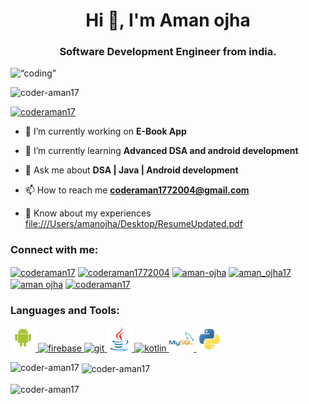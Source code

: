 <h1 align="center">Hi 👋, I'm Aman ojha</h1>
<h3 align="center">Software Development Engineer from india.</h3>
<img align=“right” alt=“coding” width=“400” src=“https://camo.githubusercontent.com/19db51af5f90f1b152bc0b9078f5fe97053955be5074f03f17019c70345bdcdb/68747470733a2f2f6d69726f2e6d656469756d2e636f6d2f6d61782f313336302f302a37513379765349765f7430696f4a2d5a2e676966”>

<p align="left"> <img src="https://komarev.com/ghpvc/?username=coder-aman17&label=Profile%20views&color=0e75b6&style=flat" alt="coder-aman17" /> </p>

<p align="left"> <a href="https://twitter.com/coderaman17" target="blank"><img src="https://img.shields.io/twitter/follow/coderaman17?logo=twitter&style=for-the-badge" alt="coderaman17" /></a> </p>

- 🔭 I’m currently working on **E-Book App**

- 🌱 I’m currently learning **Advanced DSA and android development**

- 💬 Ask me about **DSA | Java | Android development**

- 📫 How to reach me **coderaman1772004@gmail.com**

- 📄 Know about my experiences [file:///Users/amanojha/Desktop/ResumeUpdated.pdf](file:///Users/amanojha/Desktop/ResumeUpdated.pdf)

<h3 align="left">Connect with me:</h3>
<p align="left">
<a href="https://twitter.com/coderaman17" target="blank"><img align="center" src="https://raw.githubusercontent.com/rahuldkjain/github-profile-readme-generator/master/src/images/icons/Social/twitter.svg" alt="coderaman17" height="30" width="40" /></a>
<a href="https://linkedin.com/in/coderaman1772004" target="blank"><img align="center" src="https://raw.githubusercontent.com/rahuldkjain/github-profile-readme-generator/master/src/images/icons/Social/linked-in-alt.svg" alt="coderaman1772004" height="30" width="40" /></a>
<a href="https://fb.com/aman-ojha" target="blank"><img align="center" src="https://raw.githubusercontent.com/rahuldkjain/github-profile-readme-generator/master/src/images/icons/Social/facebook.svg" alt="aman-ojha" height="30" width="40" /></a>
<a href="https://instagram.com/aman_ojha17" target="blank"><img align="center" src="https://raw.githubusercontent.com/rahuldkjain/github-profile-readme-generator/master/src/images/icons/Social/instagram.svg" alt="aman_ojha17" height="30" width="40" /></a>
<a href="https://www.youtube.com/c/aman ojha" target="blank"><img align="center" src="https://raw.githubusercontent.com/rahuldkjain/github-profile-readme-generator/master/src/images/icons/Social/youtube.svg" alt="aman ojha" height="30" width="40" /></a>
<a href="https://www.leetcode.com/coderaman17" target="blank"><img align="center" src="https://raw.githubusercontent.com/rahuldkjain/github-profile-readme-generator/master/src/images/icons/Social/leet-code.svg" alt="coderaman17" height="30" width="40" /></a>
</p>

<h3 align="left">Languages and Tools:</h3>
<p align="left"> <a href="https://developer.android.com" target="_blank" rel="noreferrer"> <img src="https://raw.githubusercontent.com/devicons/devicon/master/icons/android/android-original-wordmark.svg" alt="android" width="40" height="40"/> </a> <a href="https://firebase.google.com/" target="_blank" rel="noreferrer"> <img src="https://www.vectorlogo.zone/logos/firebase/firebase-icon.svg" alt="firebase" width="40" height="40"/> </a> <a href="https://git-scm.com/" target="_blank" rel="noreferrer"> <img src="https://www.vectorlogo.zone/logos/git-scm/git-scm-icon.svg" alt="git" width="40" height="40"/> </a> <a href="https://www.java.com" target="_blank" rel="noreferrer"> <img src="https://raw.githubusercontent.com/devicons/devicon/master/icons/java/java-original.svg" alt="java" width="40" height="40"/> </a> <a href="https://kotlinlang.org" target="_blank" rel="noreferrer"> <img src="https://www.vectorlogo.zone/logos/kotlinlang/kotlinlang-icon.svg" alt="kotlin" width="40" height="40"/> </a> <a href="https://www.mysql.com/" target="_blank" rel="noreferrer"> <img src="https://raw.githubusercontent.com/devicons/devicon/master/icons/mysql/mysql-original-wordmark.svg" alt="mysql" width="40" height="40"/> </a> <a href="https://www.python.org" target="_blank" rel="noreferrer"> <img src="https://raw.githubusercontent.com/devicons/devicon/master/icons/python/python-original.svg" alt="python" width="40" height="40"/> </a> </p>

<p><img align="left" src="https://github-readme-stats.vercel.app/api/top-langs?username=coder-aman17&show_icons=true&locale=en&layout=compact" alt="coder-aman17" /></p>

<p>&nbsp;<img align="center" src="https://github-readme-stats.vercel.app/api?username=coder-aman17&show_icons=true&locale=en" alt="coder-aman17" /></p>

<p><img align="center" src="https://github-readme-streak-stats.herokuapp.com/?user=coder-aman17&" alt="coder-aman17" /></p>
